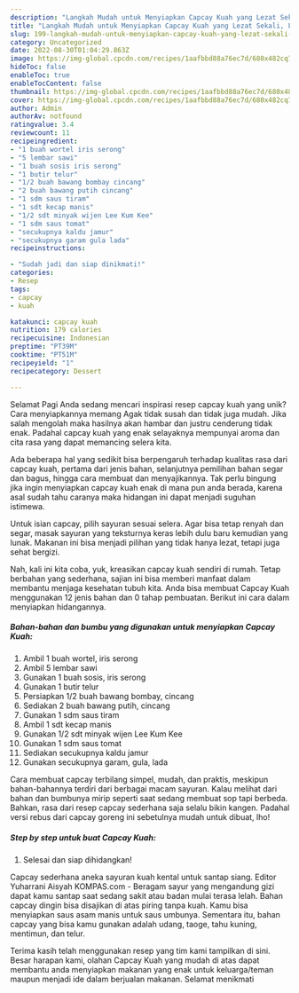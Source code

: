 ```yaml
---
description: "Langkah Mudah untuk Menyiapkan Capcay Kuah yang Lezat Sekali, Lezat"
title: "Langkah Mudah untuk Menyiapkan Capcay Kuah yang Lezat Sekali, Lezat"
slug: 199-langkah-mudah-untuk-menyiapkan-capcay-kuah-yang-lezat-sekali-lezat
category: Uncategorized
date: 2022-08-30T01:04:29.863Z
image: https://img-global.cpcdn.com/recipes/1aafbbd88a76ec7d/680x482cq70/capcay-kuah-foto-resep-utama.jpg
hideToc: false
enableToc: true
enableTocContent: false
thumbnail: https://img-global.cpcdn.com/recipes/1aafbbd88a76ec7d/680x482cq70/capcay-kuah-foto-resep-utama.jpg
cover: https://img-global.cpcdn.com/recipes/1aafbbd88a76ec7d/680x482cq70/capcay-kuah-foto-resep-utama.jpg
author: Admin
authorAv: notfound
ratingvalue: 3.4
reviewcount: 11
recipeingredient:
- "1 buah wortel iris serong"
- "5 lembar sawi"
- "1 buah sosis iris serong"
- "1 butir telur"
- "1/2 buah bawang bombay cincang"
- "2 buah bawang putih cincang"
- "1 sdm saus tiram"
- "1 sdt kecap manis"
- "1/2 sdt minyak wijen Lee Kum Kee"
- "1 sdm saus tomat"
- "secukupnya kaldu jamur"
- "secukupnya garam gula lada"
recipeinstructions:

- "Sudah jadi dan siap dinikmati!"
categories:
- Resep
tags:
- capcay
- kuah

katakunci: capcay kuah 
nutrition: 179 calories
recipecuisine: Indonesian
preptime: "PT39M"
cooktime: "PT51M"
recipeyield: "1"
recipecategory: Dessert

---
```



Selamat Pagi Anda sedang mencari inspirasi resep capcay kuah yang unik? Cara menyiapkannya memang Agak tidak susah dan tidak juga mudah. Jika salah mengolah maka hasilnya akan hambar dan justru cenderung tidak enak. Padahal capcay kuah yang enak selayaknya mempunyai aroma dan cita rasa yang dapat memancing selera kita.


Ada beberapa hal yang sedikit bisa berpengaruh terhadap kualitas rasa dari capcay kuah, pertama dari jenis bahan, selanjutnya pemilihan bahan segar dan bagus, hingga cara membuat dan menyajikannya. Tak perlu bingung jika ingin menyiapkan capcay kuah enak di mana pun anda berada, karena asal sudah tahu caranya maka hidangan ini dapat menjadi suguhan istimewa.

Untuk isian capcay, pilih sayuran sesuai selera. Agar bisa tetap renyah dan segar, masak sayuran yang teksturnya keras lebih dulu baru kemudian yang lunak. Makanan ini bisa menjadi pilihan yang tidak hanya lezat, tetapi juga sehat bergizi.


Nah, kali ini kita coba, yuk, kreasikan capcay kuah sendiri di rumah. Tetap berbahan yang sederhana, sajian ini bisa memberi manfaat dalam membantu menjaga kesehatan tubuh kita. Anda bisa membuat Capcay Kuah menggunakan 12 jenis bahan dan 0 tahap pembuatan. Berikut ini cara dalam menyiapkan hidangannya.

<!--inarticleads1-->

##### Bahan-bahan dan bumbu yang digunakan untuk menyiapkan Capcay Kuah:

1. Ambil 1 buah wortel, iris serong
1. Ambil 5 lembar sawi
1. Gunakan 1 buah sosis, iris serong
1. Gunakan 1 butir telur
1. Persiapkan 1/2 buah bawang bombay, cincang
1. Sediakan 2 buah bawang putih, cincang
1. Gunakan 1 sdm saus tiram
1. Ambil 1 sdt kecap manis
1. Gunakan 1/2 sdt minyak wijen Lee Kum Kee
1. Gunakan 1 sdm saus tomat
1. Sediakan secukupnya kaldu jamur
1. Gunakan secukupnya garam, gula, lada


Cara membuat capcay terbilang simpel, mudah, dan praktis, meskipun bahan-bahannya terdiri dari berbagai macam sayuran. Kalau melihat dari bahan dan bumbunya mirip seperti saat sedang membuat sop tapi berbeda. Bahkan, rasa dari resep capcay sederhana saja selalu bikin kangen. Padahal versi rebus dari capcay goreng ini sebetulnya mudah untuk dibuat, lho! 

<!--inarticleads2-->

##### Step by step untuk buat Capcay Kuah:


1. Selesai dan siap dihidangkan!

Capcay sederhana aneka sayuran kuah kental untuk santap siang. Editor Yuharrani Aisyah KOMPAS.com - Beragam sayur yang mengandung gizi dapat kamu santap saat sedang sakit atau badan mulai terasa lelah. Bahan capcay dingin bisa disajikan di atas piring tanpa kuah. Kamu bisa menyiapkan saus asam manis untuk saus umbunya. Sementara itu, bahan capcay yang bisa kamu gunakan adalah udang, taoge, tahu kuning, mentimun, dan telur. 

Terima kasih telah menggunakan resep yang tim kami tampilkan di sini. Besar harapan kami, olahan Capcay Kuah yang mudah di atas dapat membantu anda menyiapkan makanan yang enak untuk keluarga/teman maupun menjadi ide dalam berjualan makanan. Selamat menikmati
